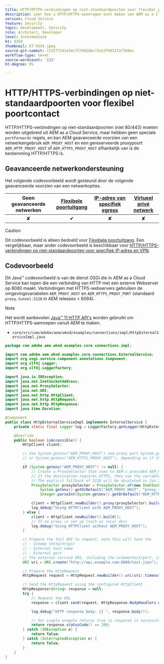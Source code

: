 ```yaml
---
title: HTTP/HTTPS-verbindingen op niet-standaardpoorten voor flexibel poortcontact
description: Leer hoe u HTTP/HTTPS-aanvragen kunt maken van AEM as a Cloud Service aan externe webservices die op niet-standaard poorten voor Flexible Port Egress worden uitgevoerd.
version: Cloud Service
feature: Security
topic: Development, Security
role: Architect, Developer
level: Intermediate
kt: 9354
thumbnail: KT-9354.jpeg
source-git-commit: c53277241e54c757492dbc72e53f89127af389ac
workflow-type: tm+mt
source-wordcount: '223'
ht-degree: 0%

---
```


# HTTP/HTTPS-verbindingen op niet-standaardpoorten voor flexibel poortcontact

HTTP/HTTPS-verbindingen op niet-standaardpoorten (niet 80/443) moeten worden uitgebreid uit AEM as a Cloud Service, maar hebben geen speciale `portForwards` regels, en kan AEM geavanceerde voorzien van een netwerkengebruik `AEM_PROXY_HOST` en een gereserveerde proxypoort `AEM_HTTP_PROXY_HOST` of `AEM_HTTPS_PROXY_HOST` afhankelijk van is de bestemming HTTP/HTTPS is.

## Geavanceerde netwerkondersteuning

Het volgende codevoorbeeld wordt gesteund door de volgende geavanceerde voorzien van een netwerkopties.

| Geen geavanceerde netwerken | [Flexibele poortuitgang](../flexible-port-egress.md) | [IP-adres van specifiek egress](../dedicated-egress-ip-address.md) | [Virtueel privé netwerk](../vpn.md) |
|:-----:|:-----:|:------:|:---------:|
| ✘ | ✔ | ✘ | ✘ |

>[!CAUTION]
>
> Dit codevoorbeeld is alleen bedoeld voor [Flexibele poortuitgang](../flexible-port-egress.md). Een vergelijkbaar, maar ander codevoorbeeld is beschikbaar voor [HTTP/HTTPS-verbindingen op niet-standaardpoorten voor specifiek IP-adres en VPN](./http-on-non-standard-ports.md).

## Codevoorbeeld

Dit Java™ codevoorbeeld is van de dienst OSGi die in AEM as a Cloud Service kan lopen die een verbinding van HTTP met een externe Webserver op 8080 maakt. Verbindingen met HTTPS-webservers gebruiken de omgevingsvariabelen `AEM_PROXY_HOST` en `AEM_HTTPS_PROXY_PORT` (standaard `proxy.tunnel:3128` in AEM releases &lt; 6094).

>[!NOTE]
> Het wordt aanbevolen [Java™ 11 HTTP API&#39;s](https://docs.oracle.com/en/java/javase/11/docs/api/java.net.http/java/net/http/package-summary.html) worden gebruikt om HTTP/HTTPS-aanroepen vanuit AEM te maken.

+ `core/src/com/adobe/aem/wknd/examples/connections/impl/HttpExternalServiceImpl.java`

```java
package com.adobe.aem.wknd.examples.core.connections.impl;

import com.adobe.aem.wknd.examples.core.connections.ExternalService;
import org.osgi.service.component.annotations.Component;
import org.slf4j.Logger;
import org.slf4j.LoggerFactory;

import java.io.IOException;
import java.net.InetSocketAddress;
import java.net.ProxySelector;
import java.net.URI;
import java.net.http.HttpClient;
import java.net.http.HttpRequest;
import java.net.http.HttpResponse;
import java.time.Duration;

@Component
public class HttpExternalServiceImpl implements ExternalService {
    private static final Logger log = LoggerFactory.getLogger(HttpExternalServiceImpl.class);

    @Override
    public boolean isAccessible() {
        HttpClient client;

        // Use System.getenv("AEM_PROXY_HOST") and proxy port System.getenv("AEM_HTTP_PROXY_HOST") 
        // or System.getenv("AEM_HTTPS_PROXY_HOST"), depending on if the destination requires HTTP/HTTPS

        if (System.getenv("AEM_PROXY_HOST") != null) {
            // Create a ProxySelector that uses to AEM's provided AEM_PROXY_HOST, with a fallback of proxy.tunnel, and proxy port using the AEM_HTTP_PROXY_PORT variable. 
            // If the destination requires HTTPS, then use the variable AEM_HTTPS_PROXY_PORT instead of AEM_HTTP_PROXY_PORT.
            // The explicit fallback of 3128 will be obsoleted in Jan 2022, and only the AEM_HTTP_PROXY_PORT/AEM_HTTPS_PROXY_PORT variable will be required
            ProxySelector proxySelector = ProxySelector.of(new InetSocketAddress(
                System.getenv().getOrDefault("AEM_PROXY_HOST", "proxy.tunnel"), 
                Integer.parseInt(System.getenv().getOrDefault("AEM_HTTP_PROXY_PORT", "3128"))));

            client = HttpClient.newBuilder().proxy(proxySelector).build();
            log.debug("Using HTTPClient with AEM_PROXY_HOST");
        } else {
            client = HttpClient.newBuilder().build();
            // If no proxy is set up (such as local dev)
            log.debug("Using HTTPClient without AEM_PROXY_HOST");
        }

        // Prepare the full URI to request, note this will have the
        // - Scheme (http/https)
        // - External host name
        // - External port
        // The external service URI, including the scheme/host/port, is defined in code, and NOT in Cloud Manager portForwards rules.
        URI uri = URI.create("http://api.example.com:8080/test.json");

        // Prepare the HttpRequest
        HttpRequest request = HttpRequest.newBuilder().uri(uri).timeout(Duration.ofSeconds(2)).build();

        // Send the HttpRequest using the configured HttpClient
        HttpResponse<String> response = null;
        try {
            // Request the URL
            response = client.send(request, HttpResponse.BodyHandlers.ofString());

            log.debug("HTTP response body: {} ", response.body());

            // Our simple example returns true is response is successful! (200 status code)
            return response.statusCode() == 200;
        } catch (IOException e) {
            return false;
        } catch (InterruptedException e) {
            return false;
        }
    }
}
```

